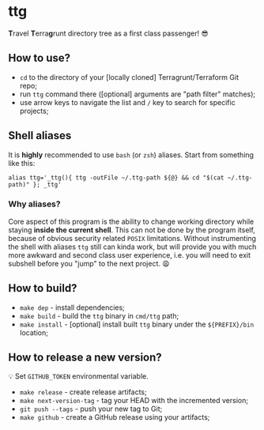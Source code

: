 # ttg

**T**ravel **T**erra**g**runt directory tree as a first class passenger! :sunglasses:

## How to use?

* `cd` to the directory of your [locally cloned] Terragrunt/Terraform Git repo;
* run `ttg` command there ([optional] arguments are "path filter" matches);
* use arrow keys to navigate the list and `/` key to search for specific projects;

## Shell aliases

It is **highly** recommended to use `bash` (or `zsh`) aliases. Start from something like this:
```
alias ttg='_ttg(){ ttg -outFile ~/.ttg-path ${@} && cd "$(cat ~/.ttg-path)" }; _ttg'
```

### Why aliases?
Core aspect of this program is the ability to change working directory while staying **inside the current shell**.
This can not be done by the program itself, because of obvious security related `POSIX` limitations. Without instrumenting
the shell with aliases `ttg` still can kinda work, but will provide you with much more awkward and second class user
experience, i.e. you will need to exit subshell before you "jump" to the next project. :weary:

## How to build?

* `make dep` - install dependencies;
* `make build` - build the `ttg` binary in `cmd/ttg` path;
* `make install` - [optional] install built `ttg` binary under the `${PREFIX}/bin` location;

## How to release a new version?

:bulb: Set `GITHUB_TOKEN` environmental variable.

* `make release` - create release artifacts;
* `make next-version-tag` - tag your HEAD with the incremented version;
* `git push --tags` - push your new tag to Git;
* `make github` - create a GitHub release using your artifacts;
